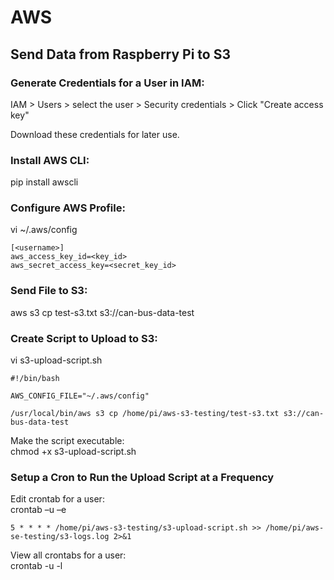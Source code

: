 # AWS

## Send Data from Raspberry Pi to S3

### Generate Credentials for a User in IAM:  
IAM > Users > select the user > Security credentials > Click "Create access key"  

Download these credentials for later use.


### Install AWS CLI:  
pip install awscli


### Configure AWS Profile:  
vi ~/.aws/config  
```
[<username>]
aws_access_key_id=<key_id>
aws_secret_access_key=<secret_key_id>
```


### Send File to S3:  
aws s3 cp test-s3.txt s3://can-bus-data-test


### Create Script to Upload to S3:  
vi s3-upload-script.sh  
```
#!/bin/bash

AWS_CONFIG_FILE="~/.aws/config"

/usr/local/bin/aws s3 cp /home/pi/aws-s3-testing/test-s3.txt s3://can-bus-data-test
```

Make the script executable:  
chmod +x s3-upload-script.sh


### Setup a Cron to Run the Upload Script at a Frequency  
Edit crontab for a user:  
crontab –u <username> –e  
```
5 * * * * /home/pi/aws-s3-testing/s3-upload-script.sh >> /home/pi/aws-se-testing/s3-logs.log 2>&1
```

View all crontabs for a user:  
crontab -u <username> -l
